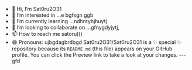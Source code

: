 - 👋 Hi, I’m Sat0ru2O31
- 👀 I’m interested in ...e bgfsgn ggb
- 🌱 I’m currently learning ...ndhntyhjhuytj
- 💞️ I’m looking to collaborate on ...gfnygdyjytj,
- 📫 How to reach me satoru)))
- 😄 Pronouns: ujbgdagbrdbgd
Sat0ru2O31/Sat0ru2O31 is a ✨ special ✨ repository because its `README.md` (this file) appears on your GitHub profile.
You can click the Preview link to take a look at your changes.
---gfd
